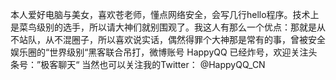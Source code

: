 本人爱好电脑与美女，喜欢苍老师，懂点网络安全，会写几行hello程序。技术上是菜鸟级别的选手，所以请大神们就别围观了。我这人有那么一个优点：那就是从不站队，从不混圈子，所以喜欢说实话，偶然得罪个大神那是常有的事，曾被安全娱乐圈的“世界级别“黑客联合吊打，微博账号 HappyQQ  已经炸号，欢迎关注头条号：”极客聊天“
当然也可以关注我的Twitter： @HappyQQ_CN

